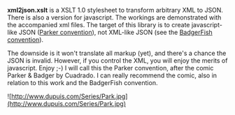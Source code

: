**xml2json.xslt** is a XSLT 1.0 stylesheet to transform arbitrary XML to JSON. There is also a version for javascript. The workings are demonstrated with the accompanied xml files. The target of this library is to create javascript-like JSON ([Parker convention](TransformingRules.md)), not XML-like JSON (see the [BadgerFish convention](http://badgerfish.ning.com/)).

The downside is it won't translate all markup (yet), and there's a chance the JSON is invalid. However, if you control the XML, you will enjoy the merits of javascript. Enjoy ;-) I will call this the Parker convention, after the comic Parker & Badger by Cuadrado. I can really recommend the comic, also in relation to this work and the BadgerFish convention.


![http://www.dupuis.com/Series/Park.jpg](http://www.dupuis.com/Series/Park.jpg)